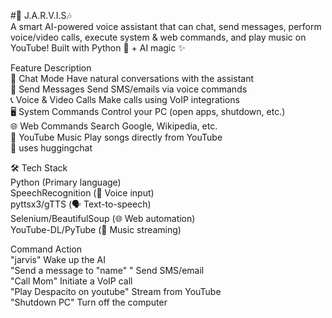 #🎤 J.A.R.V.I.S🎶
<br>
A smart AI-powered voice assistant that can chat, send messages, perform voice/video calls, execute system & web commands, and play music on YouTube!
Built with Python 🐍 + AI magic ✨

Feature	Description
<br>
💬 Chat Mode	Have natural conversations with the assistant
<br>
📩 Send Messages	Send SMS/emails via voice commands
<br>
📞 Voice & Video Calls	Make calls using VoIP integrations
<br>
🖥️ System Commands	Control your PC (open apps, shutdown, etc.)
<br>
🌐 Web Commands	Search Google, Wikipedia, etc.
<br>
🎵 YouTube Music	Play songs directly from YouTube
<br>
🤖 uses huggingchat

🛠️ Tech Stack
<br>
Python (Primary language)
<br>
SpeechRecognition (🎤 Voice input)
<br>
pyttsx3/gTTS (🗣️ Text-to-speech)
<br>
Selenium/BeautifulSoup (🌐 Web automation)
<br>
YouTube-DL/PyTube (🎵 Music streaming)

Command	Action
<br>
"jarvis"	Wake up the AI
<br>
"Send a message to "name" "	Send SMS/email
<br>
"Call Mom"	Initiate a VoIP call
<br>
"Play Despacito on youtube"	Stream from YouTube
<br>
"Shutdown PC"	Turn off the computer

